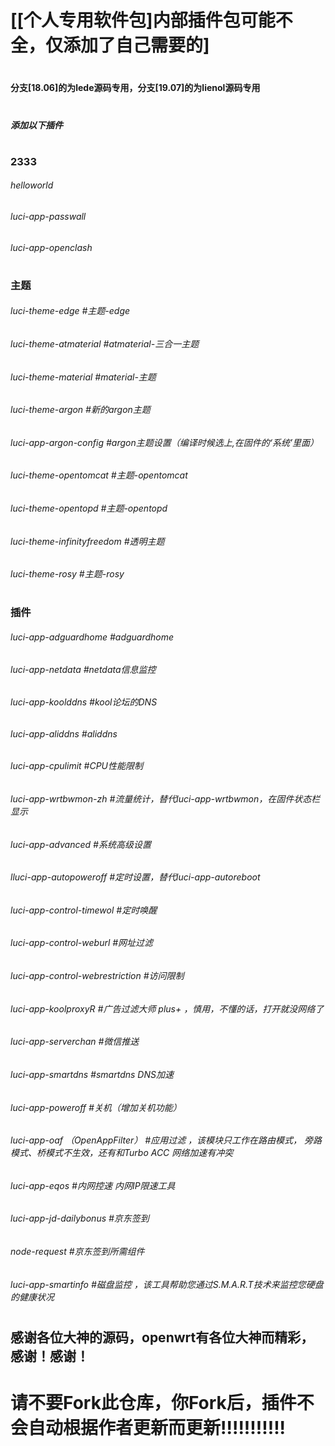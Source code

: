 # [[个人专用软件包]内部插件包可能不全，仅添加了自己需要的]

#
#### 分支[18.06]的为lede源码专用，分支[19.07]的为lienol源码专用
#

##### 添加以下插件
#

### 2333
###### helloworld
###### luci-app-passwall
###### luci-app-openclash
#
### 主题
###### luci-theme-edge    #主题-edge
###### luci-theme-atmaterial   #atmaterial-三合一主题
###### luci-theme-material   #material-主题
###### luci-theme-argon    #新的argon主题
###### luci-app-argon-config    #argon主题设置（编译时候选上,在固件的‘系统’里面）
###### luci-theme-opentomcat   #主题-opentomcat
###### luci-theme-opentopd   #主题-opentopd
###### luci-theme-infinityfreedom    #透明主题
###### luci-theme-rosy    #主题-rosy
#
###  插件
###### luci-app-adguardhome   #adguardhome
###### luci-app-netdata   #netdata信息监控
###### luci-app-koolddns   #kool论坛的DNS
###### luci-app-aliddns    #aliddns
###### luci-app-cpulimit   #CPU性能限制
###### luci-app-wrtbwmon-zh   #流量统计，替代luci-app-wrtbwmon，在固件状态栏显示
###### luci-app-advanced   #系统高级设置
###### lluci-app-autopoweroff   #定时设置，替代luci-app-autoreboot
###### luci-app-control-timewol   #定时唤醒
###### luci-app-control-weburl   #网址过滤
###### luci-app-control-webrestriction   #访问限制
###### luci-app-koolproxyR   #广告过滤大师 plus+  ，慎用，不懂的话，打开就没网络了
###### luci-app-serverchan    #微信推送
###### luci-app-smartdns   #smartdns DNS加速
###### luci-app-poweroff    #关机（增加关机功能）
###### luci-app-oaf （OpenAppFilter）  #应用过滤 ，该模块只工作在路由模式， 旁路模式、桥模式不生效，还有和Turbo ACC 网络加速有冲突
###### luci-app-eqos    #内网控速 内网IP限速工具
###### luci-app-jd-dailybonus    #京东签到
###### node-request    #京东签到所需组件
###### luci-app-smartinfo #磁盘监控 ，该工具帮助您通过S.M.A.R.T技术来监控您硬盘的健康状况


#
#
## 感谢各位大神的源码，openwrt有各位大神而精彩，感谢！感谢！

#

# 请不要Fork此仓库，你Fork后，插件不会自动根据作者更新而更新!!!!!!!!!!!
